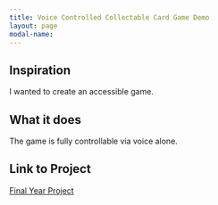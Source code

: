 ```yaml
---
title: Voice Controlled Collectable Card Game Demo
layout: page
modal-name: 
---
```


## Inspiration

I wanted to create an accessible game.

## What it does

The game is fully controllable via voice alone.

## Link to Project

[Final Year Project](https://github.com/TheSpinoGamer/CCG-Voice-Game-FYP)

